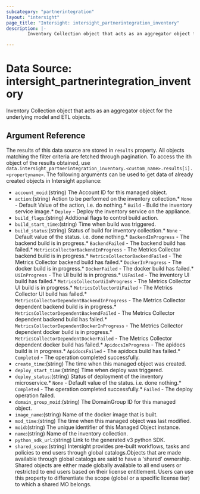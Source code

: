 ```yaml
---
subcategory: "partnerintegration"
layout: "intersight"
page_title: "Intersight: intersight_partnerintegration_inventory"
description: |-
        Inventory Collection object that acts as an aggregator object for the underlying model and ETL objects.

---
```


# Data Source: intersight_partnerintegration_inventory
Inventory Collection object that acts as an aggregator object for the underlying model and ETL objects.
## Argument Reference
The results of this data source are stored in `results` property.
All objects matching the filter criteria are fetched through pagination.
To access the ith object of the results obtained, use `data.intersight_partnerintegration_inventory.<custom_name>.results[i].<propertyname>`.
The following arguments can be used to get data of already created objects in Intersight appliance:
* `account_moid`:(string) The Account ID for this managed object. 
* `action`:(string) Action to be performed on the inventory collection.* `None` - Default Value of the action, i.e. do nothing.* `Build` - Build the inventory service image.* `Deploy` - Deploy the inventory service on the appliance. 
* `build_flags`:(string) Addtional flags to control build action. 
* `build_start_time`:(string) Time when build was triggered. 
* `build_status`:(string) Status of build for inventory collection.* `None` - Default value of the status. i.e. done nothing.* `BackendInProgress` - The backend build is in progress.* `BackendFailed` - The backend build has failed.* `MetricsCollectorBackendInProgress` - The Metrics Collector backend build is in progress.* `MetricsCollectorBackendFailed` - The Metrics Collector backend build has failed.* `DockerInProgress` - The docker build is in progress.* `DockerFailed` - The docker build has failed.* `UiInProgress` - The UI build is in progress.* `UiFailed` - The inventory UI build has failed.* `MetricsCollectorUiInProgress` - The Metrics Collector UI build is in progress.* `MetricsCollectorUiFailed` - The Metrics Collector UI build has failed.* `MetricsCollectorDependentBackendInProgress` - The Metrics Collector dependent backend build is in progress.* `MetricsCollectorDependentBackendFailed` - The Metrics Collector dependent backend build has failed.* `MetricsCollectorDependentDockerInProgress` - The Metrics Collector dependent docker build is in progress.* `MetricsCollectorDependentDockerFailed` - The Metrics Collector dependent docker build has failed.* `ApidocsInProgress` - The apidocs build is in progress.* `ApidocsFailed` - The apidocs build has failed.* `Completed` - The operation completed successfully. 
* `create_time`:(string) The time when this managed object was created. 
* `deploy_start_time`:(string) Time when deploy was triggered. 
* `deploy_status`:(string) Status of deployment of the inventory microservice.* `None` - Default value of the status. i.e. done nothing.* `Completed` - The operation completed successfully.* `Failed` - The deploy operation failed. 
* `domain_group_moid`:(string) The DomainGroup ID for this managed object. 
* `image_name`:(string) Name of the docker image that is built. 
* `mod_time`:(string) The time when this managed object was last modified. 
* `moid`:(string) The unique identifier of this Managed Object instance. 
* `name`:(string) Name of the inventory collection. 
* `python_sdk_url`:(string) Link to the generated v3 python SDK. 
* `shared_scope`:(string) Intersight provides pre-built workflows, tasks and policies to end users through global catalogs.Objects that are made available through global catalogs are said to have a 'shared' ownership. Shared objects are either made globally available to all end users or restricted to end users based on their license entitlement. Users can use this property to differentiate the scope (global or a specific license tier) to which a shared MO belongs. 
 
